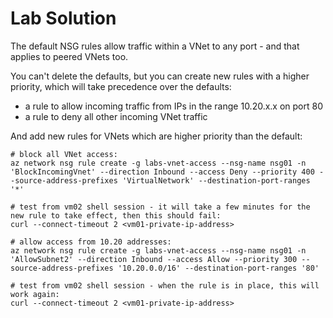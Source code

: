 # Lab Solution

The default NSG rules allow traffic within a VNet to any port - and that applies to peered VNets too.

You can't delete the defaults, but you can create new rules with a higher priority, which will take precedence over the defaults:

- a rule to allow incoming traffic from IPs in the range 10.20.x.x on port 80
- a rule to deny all other incoming VNet traffic

And add new rules for VNets which are higher priority than the default:

```
# block all VNet access:
az network nsg rule create -g labs-vnet-access --nsg-name nsg01 -n 'BlockIncomingVnet' --direction Inbound --access Deny --priority 400 --source-address-prefixes 'VirtualNetwork' --destination-port-ranges '*'
  
# test from vm02 shell session - it will take a few minutes for the new rule to take effect, then this should fail:
curl --connect-timeout 2 <vm01-private-ip-address>
```

```
# allow access from 10.20 addresses:
az network nsg rule create -g labs-vnet-access --nsg-name nsg01 -n 'AllowSubnet2' --direction Inbound --access Allow --priority 300 --source-address-prefixes '10.20.0.0/16' --destination-port-ranges '80'

# test from vm02 shell session - when the rule is in place, this will work again:
curl --connect-timeout 2 <vm01-private-ip-address>
```